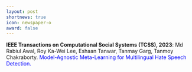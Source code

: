 ```yaml
---
layout: post
shortnews: true
icon: newspaper-o
award: false
---
```


<b>IEEE Transactions on Computational Social Systems (TCSS), 2023</b>: Md Rabiul Awal, Roy Ka-Wei Lee, Eshaan Tanwar, Tanmay Garg, Tanmoy Chakraborty. <font color="blue">Model-Agnostic Meta-Learning for Multilingual Hate Speech Detection.</font>

 

